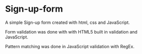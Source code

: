 # Sign-up-form

A simple Sign-up form created with html, css and JavaScript.

Form validation was done with with HTML5 built in validation and JavaScript.

Pattern matching was done in JavaScript validation with RegEx.